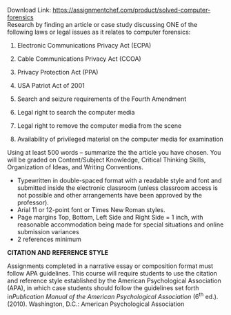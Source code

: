 Download Link: https://assignmentchef.com/product/solved-computer-forensics
<br>
Research by finding an article or case study discussing ONE of the following laws or legal issues as it relates to computer forensics:

1) Electronic Communications Privacy Act (ECPA)

2) Cable Communications Privacy Act (CCOA)

3) Privacy Protection Act (PPA)

4) USA Patriot Act of 2001

5) Search and seizure requirements of the Fourth Amendment

6) Legal right to search the computer media

7) Legal right to remove the computer media from the scene

8) Availability of privileged material on the computer media for examination

Using at least 500 words – summarize the the article you have chosen. You will be graded on Content/Subject Knowledge, Critical Thinking Skills, Organization of Ideas, and Writing Conventions.

<ul>

 <li>Typewritten in double-spaced format with a readable style and font and submitted inside the electronic classroom (unless classroom access is not possible and other arrangements have been approved by the professor).</li>

 <li>Arial 11 or 12-point font or Times New Roman styles.</li>

 <li>Page margins Top, Bottom, Left Side and Right Side = 1 inch, with reasonable accommodation being made for special situations and online submission variances</li>

 <li>2 references minimum</li>

</ul>

<strong> </strong>

<strong>CITATION AND REFERENCE STYLE</strong>

Assignments completed in a narrative essay or composition format must follow APA guidelines. This course will require students to use the citation and reference style established by the American Psychological Association (APA), in which case students should follow the guidelines set forth in<em>Publication Manual of the American Psychological Association</em> (6<sup>th</sup> ed.). (2010). Washington, D.C.: American Psychological Association